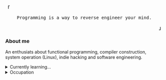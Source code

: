 <p align="left"><strong><samp>「</samp></strong></p><p align="center">
    <samp>
      Programming is a way to reverse engineer your mind.
    </samp>
    <br>
</p><p align="right"><strong><samp>」</samp></strong></p>
<h3>About me</h3>
<p>An enthusiats about functional programming, compiler construction,<br> system operation
    (Linux), indie hacking and software engineering.</p>
<details>
    <summary>Currently learning...</summary>
    <br>
    <div align="left">
        <a href="https://dart.dev/">
            <img src="https://img.shields.io/badge/-Dart-white?style=flate&logo=Dart&label=&labelColor=blue&logoColor=black" />
        </a>
        <a href="https://golang.org/">
            <img src="https://img.shields.io/badge/-Go-white?style=flat&logo=Go&label=&labelColor=cyan&logoColor=black" />
        </a>
        <a href="https://www.haskell.org/">
            <img src="https://img.shields.io/badge/-Haskell-white?style=flat&logo=Haskell&label=&labelColor=purple&logoColor=black" />
        </a>
        <a href="https://kernel.org/">
            <img src="https://img.shields.io/badge/-Linux-white?style=flat&logo=Linux&label=&labelColor=yellow&logoColor=black" />
        </a>
        <a href="https://ocaml.org/">
            <img src="https://img.shields.io/badge/-OCaml-white?style=flat&logo=OCaml&label=&labelColor=lime&logoColor=black" />
        </a>
    </div>
</details>
<details>
    <summary>Occupation</summary>
    <div align="left">
        <br>
        <a href="https://gadiskoding.my.id">
            <img src="https://img.shields.io/badge/Author-@gadiskoding-white?style=flat&labelColor=white&logoColor=black" />
        </a>
        <a href="https://github.com/kodetrovita">
            <img src="https://img.shields.io/badge/Web Developer-Kode Trovita-white?style=flat&labelColor=white&logoColor=black" />
        </a>
        <a href="https://itera.ac.id">
            <img src="https://img.shields.io/badge/Student-@ SIT-white?style=flat&labelColor=white&logoColor=black" />
        </a>
    </div>
</details>
